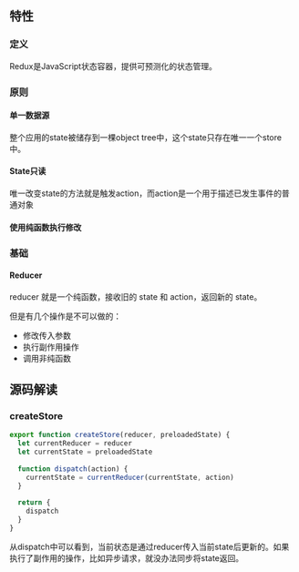 ## 特性

### 定义

Redux是JavaScript状态容器，提供可预测化的状态管理。



### 原则

#### 单一数据源

整个应用的state被储存到一棵object tree中，这个state只存在唯一一个store中。

#### State只读

唯一改变state的方法就是触发action，而action是一个用于描述已发生事件的普通对象

#### 使用纯函数执行修改



### 基础

#### Reducer

reducer 就是一个纯函数，接收旧的 state 和 action，返回新的 state。

但是有几个操作是不可以做的：

- 修改传入参数
- 执行副作用操作
- 调用非纯函数

## 源码解读

### createStore

```javascript
export function createStore(reducer, preloadedState) {
  let currentReducer = reducer
  let currentState = preloadedState
  
  function dispatch(action) {
    currentState = currentReducer(currentState, action)
  }
  
  return {
    dispatch
  }
}
```

从dispatch中可以看到，当前状态是通过reducer传入当前state后更新的。如果执行了副作用的操作，比如异步请求，就没办法同步将state返回。